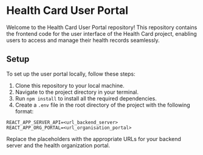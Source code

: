 # Health Card User Portal

Welcome to the Health Card User Portal repository! This repository contains the frontend code for the user interface of the Health Card project, enabling users to access and manage their health records seamlessly.

## Setup

To set up the user portal locally, follow these steps:

1. Clone this repository to your local machine.
2. Navigate to the project directory in your terminal.
3. Run `npm install` to install all the required dependencies.
4. Create a `.env` file in the root directory of the project with the following format:

```dotenv
REACT_APP_SERVER_API=<url_backend_server>
REACT_APP_ORG_PORTAL=<url_organisation_portal>
```
Replace the placeholders with the appropriate URLs for your backend server and the health organization portal.

